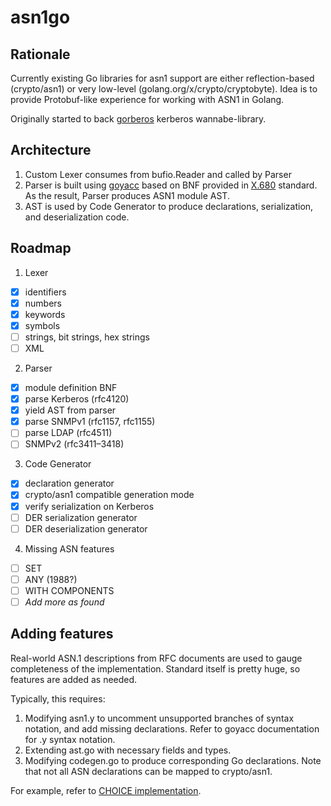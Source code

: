 # asn1go

## Rationale

Currently existing Go libraries for asn1 support are either reflection-based (crypto/asn1) or 
very low-level (golang.org/x/crypto/cryptobyte). Idea is to provide Protobuf-like experience for 
working with ASN1 in Golang.

Originally started to back [gorberos](https://github.com/chemikadze/gorberos) kerberos wannabe-library.

## Architecture

1) Custom Lexer consumes from bufio.Reader and called by Parser
2) Parser is built using [goyacc](https://godoc.org/golang.org/x/tools/cmd/goyacc)
 based on BNF provided in [X.680](https://www.itu.int/ITU-T/studygroups/com17/languages/X.680-0207.pdf) standard. 
 As the result, Parser produces ASN1 module AST.
3) AST is used by Code Generator to produce declarations, serialization, and deserialization code.

## Roadmap

1) Lexer
 - [x] identifiers
 - [x] numbers 
 - [x] keywords
 - [x] symbols
 - [ ] strings, bit strings, hex strings
 - [ ] XML
2) Parser
 - [x] module definition BNF
 - [x] parse Kerberos (rfc4120)
 - [x] yield AST from parser
 - [x] parse SNMPv1 (rfc1157, rfc1155)
 - [ ] parse LDAP (rfc4511) 
 - [ ] SNMPv2 (rfc3411–3418)
3) Code Generator
 - [x] declaration generator
 - [x] crypto/asn1 compatible generation mode
 - [x] verify serialization on Kerberos
 - [ ] DER serialization generator
 - [ ] DER deserialization generator
4) Missing ASN features
 - [ ] SET
 - [ ] ANY (1988?)
 - [ ] WITH COMPONENTS
 - [ ] _Add more as found_

## Adding features

Real-world ASN.1 descriptions from RFC documents are used to gauge completeness of the implementation.
Standard itself is pretty huge, so features are added as needed.

Typically, this requires:

1) Modifying asn1.y to uncomment unsupported branches of syntax notation, and add missing declarations. 
   Refer to goyacc documentation for .y syntax notation.
2) Extending ast.go with necessary fields and types.
3) Modifying codegen.go to produce corresponding Go declarations. Note that not all ASN declarations can be mapped to 
   crypto/asn1. 

For example, refer to [CHOICE implementation](https://github.com/chemikadze/asn1go/commit/884e30ce6a93c4e9df7ad7711889651fbcda01ce).